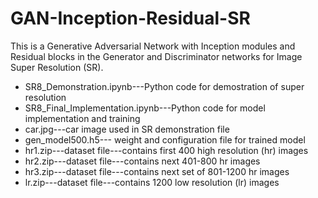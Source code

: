 # GAN-Inception-Residual-SR
This is a Generative Adversarial Network with Inception modules and Residual blocks in the Generator and Discriminator networks for Image Super Resolution (SR).

* SR8_Demonstration.ipynb---Python code for demostration of super resolution
* SR8_Final_Implementation.ipynb---Python code for model implementation and training
* car.jpg---car image used in SR demonstration file
* gen_model500.h5--- weight and configuration file for trained model
* hr1.zip---dataset file---contains first 400 high resolution (hr) images
* hr2.zip---dataset file---contains next 401-800 hr images
* hr3.zip---dataset file---contains next set of 801-1200 hr images
* lr.zip---dataset file---contains 1200 low resolution (lr) images
